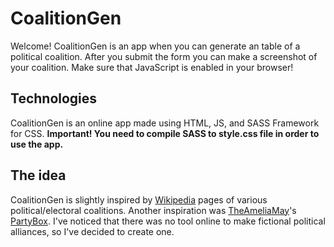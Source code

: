 # CoalitionGen

Welcome! CoalitionGen is an app when you can generate an table of a political coalition. After you submit the form you can make a screenshot of your coalition. 
Make sure that JavaScript is enabled in your browser!

## Technologies

CoalitionGen is an online app made using HTML, JS, and SASS Framework for CSS.
**Important! You need to compile SASS to style.css file in order to use the app.**

## The idea


CoalitionGen is slightly inspired by [Wikipedia](https://www.wikipedia.org/) pages of various political/electoral coalitions. Another inspiration was [TheAmeliaMay](https://github.com/TheAmeliaMay)'s [PartyBox](https://theameliamay.github.io/PartyBox). I've noticed that there was no tool online to make fictional political alliances, so I've decided to create one.

